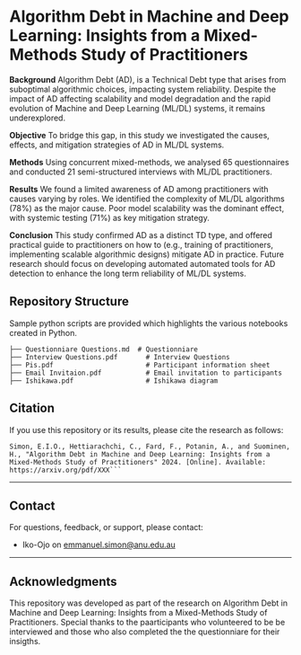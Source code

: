 
# **Algorithm Debt in Machine and Deep Learning: Insights from a Mixed-Methods Study of Practitioners**

**Background** Algorithm Debt (AD), is a Technical Debt type that arises from suboptimal algorithmic choices, impacting system reliability. Despite the impact of AD affecting scalability and model degradation and the rapid evolution of Machine and Deep Learning (ML/DL) systems, it remains underexplored.

**Objective** To bridge this gap, in this study we investigated the causes, effects, and mitigation strategies of AD in ML/DL systems. 


**Methods** Using concurrent mixed-methods, we analysed 65 questionnaires and conducted 21 semi-structured interviews with ML/DL practitioners.

**Results** We found a limited awareness of AD among practitioners with causes varying by roles. We identified the complexity of ML/DL algorithms (78\%) as the major cause. Poor model scalability was the dominant effect, with systemic testing (71\%) as key mitigation strategy.

**Conclusion** This study confirmed AD as a distinct TD type, and offered practical guide to practitioners on how to (e.g., training of practitioners, implementing scalable algorithmic designs) mitigate AD in practice. Future research should focus on developing automated automated tools for AD detection to enhance the long term reliability of ML/DL systems.


## **Repository Structure**
Sample python scripts are provided which highlights the various notebooks created in Python.
```                   
├── Questionniare Questions.md  # Questionniare 
├── Interview Questions.pdf       # Interview Questions
├── Pis.pdf                       # Participant information sheet
├── Email Invitaion.pdf           # Email invitation to participants
├── Ishikawa.pdf                  # Ishikawa diagram
```


## **Citation**

If you use this repository or its results, please cite the research as follows:

```plaintext
Simon, E.I.O., Hettiarachchi, C., Fard, F., Potanin, A., and Suominen, H., "Algorithm Debt in Machine and Deep Learning: Insights from a Mixed-Methods Study of Practitioners" 2024. [Online]. Available: https://arxiv.org/pdf/XXX```
```
---

## **Contact**

For questions, feedback, or support, please contact:

- Iko-Ojo on emmanuel.simon@anu.edu.au

---

## **Acknowledgments**

This repository was developed as part of the research on Algorithm Debt in Machine and Deep Learning: Insights from a Mixed-Methods Study of Practitioners. Special thanks to the paarticipants who volunteered to be be interviewed and those who also completed the the questionniare for their insigths.
